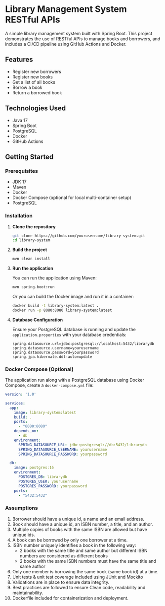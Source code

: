 # Library Management System RESTful APIs
A simple library management system built with Spring Boot. This project demonstrates the use of RESTful APIs to manage books and borrowers, and includes a CI/CD pipeline using GitHub Actions and Docker.

## Features

- Register new borrowers
- Register new books
- Get a list of all books
- Borrow a book
- Return a borrowed book

## Technologies Used

- Java 17
- Spring Boot
- PostgreSQL
- Docker
- GitHub Actions

## Getting Started

### Prerequisites

- JDK 17
- Maven
- Docker
- Docker Compose (optional for local multi-container setup)
- PostgreSQL

### Installation

1. **Clone the repository**

    ```bash
    git clone https://github.com/yourusername/library-system.git
    cd library-system
    ```

2. **Build the project**

    ```bash
    mvn clean install
    ```

3. **Run the application**

   You can run the application using Maven:

    ```bash
    mvn spring-boot:run
    ```

   Or you can build the Docker image and run it in a container:

    ```bash
    docker build -t library-system:latest .
    docker run -p 8080:8080 library-system:latest
    ```

4. **Database Configuration**

   Ensure your PostgreSQL database is running and update the `application.properties` with your database credentials:

    ```properties
    spring.datasource.url=jdbc:postgresql://localhost:5432/librarydb
    spring.datasource.username=yourusername
    spring.datasource.password=yourpassword
    spring.jpa.hibernate.ddl-auto=update
    ```

### Docker Compose (Optional)

The application run along with a PostgreSQL database using Docker Compose, create a `docker-compose.yml` file:

```yaml
version: '1.0'

services:
  app:
    image: library-system:latest
    build: .
    ports:
      - "8080:8080"
    depends_on:
      - db
    environment:
      SPRING_DATASOURCE_URL: jdbc:postgresql://db:5432/librarydb
      SPRING_DATASOURCE_USERNAME: yourusername
      SPRING_DATASOURCE_PASSWORD: yourpassword

  db:
    image: postgres:16
    environment:
      POSTGRES_DB: librarydb
      POSTGRES_USER: yourusername
      POSTGRES_PASSWORD: yourpassword
    ports:
      - "5432:5432"
```

### Assumptions
1. Borrower should have a unique id, a name and an email address.
2. Book should have a unique id, an ISBN number, a title, and an author.
3. Multiple copies of books with the same ISBN are allowed but have unique ids.
4. A book can be borrowed by only one borrower at a time.
5. ISBN number uniquely identifies a book in the following way:
   - 2 books with the same title and same author but different ISBN numbers are considered
   as different books
   - 2 books with the same ISBN numbers must have the same title and same author
6. Only one member is borrowing the same book (same book id) at a
time.
7. Unit tests & unit test coverage included using JUnit and Mockito
8. Validations are in place to ensure data integrity.
9. Best practices are followed to ensure Clean code, readability and maintainability.
10. Dockerfile included for containerization and deployment.
